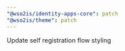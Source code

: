 ```yaml
---
"@wso2is/identity-apps-core": patch
"@wso2is/theme": patch
---
```


Update self registration flow styling
